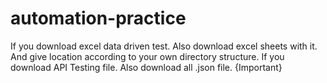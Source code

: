 # automation-practice
If you download excel data driven test. Also download excel sheets with it. And give location according to your own directory structure.
If you download API Testing file. Also download all .json file. {Important}
